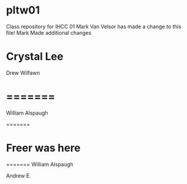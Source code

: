 # pltw01
Class repository for IHCC 01
Mark Van Velsor has made a change to this file!
Mark Made additional changes



Crystal Lee
=======
Drew Wilfawn

=======
=======
William Alspaugh


=======

Freer was here
=======
=======
William Alspaugh

Andrew E.

